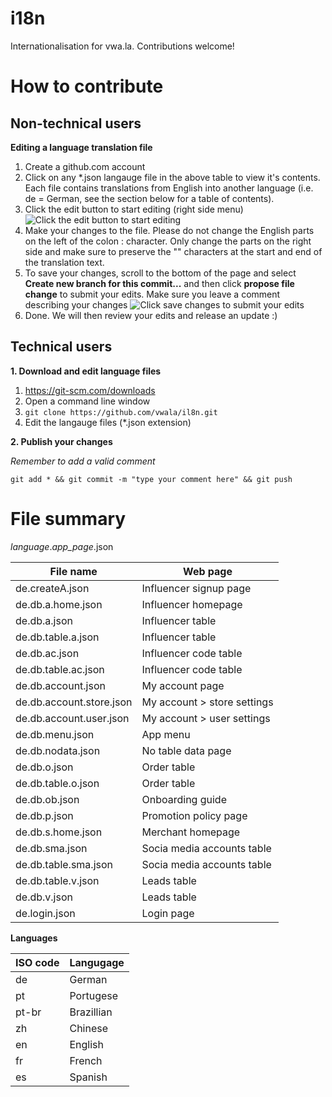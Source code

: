 # i18n
Internationalisation for vwa.la. Contributions welcome!

How to contribute
=================

Non-technical users
-------------------

**Editing a language translation file**

1. Create a github.com account 
1. Click on any *.json langauge file in the above table to view it's contents. Each file contains translations from English into another language (i.e. de = German, see the section below for a table of contents). 
2. Click the edit button to start editing (right side menu) ![Click the edit button to start editing](docs/screen-edit-file.png?raw=true "Click the edit button to start editing")
3. Make your changes to the file. Please do not change the English parts on the left of the colon : character. Only change the parts on the right side and make sure to preserve the "" characters at the start and end of the translation text.
4. To save your changes, scroll to the bottom of the page and select **Create new branch for this commit...** and then click **propose file change** to submit your edits. Make sure you leave a comment describing your changes ![Click save changes to submit your edits](docs/screen-save-changes.png?raw=true "Click save changes to submit your edits")
4. Done. We will then review your edits and release an update :)

Technical users
---------------

**1. Download and edit language files**

1. https://git-scm.com/downloads
2. Open a command line window 
3. `git clone https://github.com/vwala/il8n.git`
4. Edit the langauge files (*.json extension)

**2. Publish your changes**

*Remember to add a valid comment*

`
git add * && git commit -m "type your comment here" && git push
`


# File summary

*language*.*app_page*.json


| File name                | Web page                    | 
|--------------------------|-----------------------------| 
| de.createA.json          | Influencer signup page      | 
| de.db.a.home.json        | Influencer homepage         | 
| de.db.a.json             | Influencer table            | 
| de.db.table.a.json       |  Influencer table           | 
| de.db.ac.json            | Influencer code table       | 
| de.db.table.ac.json      | Influencer code table       | 
| de.db.account.json       | My account page             | 
| de.db.account.store.json | My account > store settings | 
| de.db.account.user.json  | My account > user settings  | 
| de.db.menu.json          | App menu                    | 
| de.db.nodata.json        | No table data page          | 
| de.db.o.json             | Order table                 | 
| de.db.table.o.json       | Order table                 | 
| de.db.ob.json            | Onboarding guide            | 
| de.db.p.json             | Promotion policy page       | 
| de.db.s.home.json        | Merchant homepage           | 
| de.db.sma.json           | Socia media accounts table  | 
| de.db.table.sma.json     | Socia media accounts table  | 
| de.db.table.v.json       | Leads table                 | 
| de.db.v.json             | Leads table                 | 
| de.login.json            | Login page                  | 

**Languages**

| ISO code |  Langugage   | 
|----------|--------------| 
| de       | German       | 
| pt       | Portugese    | 
| pt-br    | Brazillian   | 
| zh       | Chinese      | 
| en       | English      | 
| fr       | French       | 
| es       | Spanish      | 



